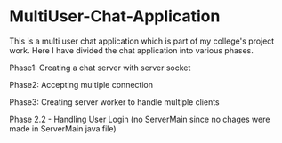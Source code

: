 # MultiUser-Chat-Application

This is a multi user chat application which is part of my college's project work. Here I have divided the chat application into various phases.

Phase1: Creating a chat server with  server socket

Phase2: Accepting multiple connection

Phase3: Creating server worker to handle multiple clients



Phase 2.2 - Handling User Login (no ServerMain since no chages were made in ServerMain java file)
